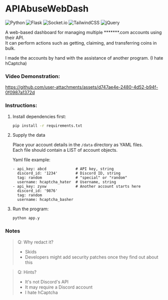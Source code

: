 # APIAbuseWebDash

![Python](https://img.shields.io/badge/python-3670A0?style=for-the-badge&logo=python&logoColor=ffdd54)
![Flask](https://img.shields.io/badge/flask-%23000.svg?style=for-the-badge&logo=flask&logoColor=white)
![Socket.io](https://img.shields.io/badge/Socket.io-black?style=for-the-badge&logo=socket.io&badgeColor=010101)
![TailwindCSS](https://img.shields.io/badge/tailwindcss-%2338B2AC.svg?style=for-the-badge&logo=tailwind-css&logoColor=white)
![jQuery](https://img.shields.io/badge/jquery-%230769AD.svg?style=for-the-badge&logo=jquery&logoColor=white)

A web-based dashboard for managing multiple *******.com accounts using their API.  
It can perform actions such as getting, claiming, and transferring coins in bulk.  

I made the accounts by hand with the assistance of another program. (I hate hCaptcha)

### Video Demonstration:

https://github.com/user-attachments/assets/d747ae4e-2480-4d52-b94f-0f0987a1372d

### Instructions:

1. Install dependencies first:

    ```sh
    pip install -r requirements.txt
    ```

2. Supply the data  

    Place your account details in the `/data` directory as YAML files.  
    Each file should contain a LIST of account objects.  

    Yaml file example:
    ```
    - api_key: abcd             # API key, string
      discord_id: '1234'        # Discord ID, string
      tag: random               # "special" or "random"
      username: hcaptcha_hater  # Username, string
    - api_key: zyxw             # Another account starts here
      discord_id: '9876'
      tag: random
      username: hcaptcha_basher
    ```

3. Run the program:

    ```sh
    python app.y
    ```

### Notes

> Q: Why redact it?
> - Skids
> - Developers might add security patches once they find out about this

> Q: Hints?
> - It's not Discord's API
> - It may require a Discord account
> - I hate hCaptcha

